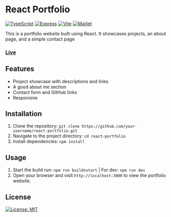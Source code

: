 # React Portfolio

[![TypeScript](https://img.shields.io/badge/TypeScript-white?logo=typescript)](https://www.typescriptlang.org/)
[![Express](https://img.shields.io/badge/Express-black?logo=express&logoColor=yellow)](https://expressjs.com/)
[![Vite](https://img.shields.io/badge/Vite-red?logo=vite)](https://vitejs.dev/)
[![Mailjet](https://img.shields.io/badge/Mailjet-red?logo=mailjet)](https://www.mailjet.com/)

This is a portfolio website built using React. It showcases projects, an about page, and a simple contact page

### [Live](https://react-portfolio-5ndu.onrender.com/)

## Features

- Project showcase with descriptions and links
- A good about me section
- Contact form and GitHub links
- Responsive

## Installation

1. Clone the repository: `git clone https://github.com/your-username/react-portfolio.git`
2. Navigate to the project directory: `cd react-portfolio`
3. Install dependencies: `npm install`

## Usage

1. Start the build run: `npm run buildnstart` | For dev: `npm run dev`
2. Open your browser and visit `http://localhost:3000` to view the portfolio website.

## License

[![License: MIT](https://img.shields.io/badge/License-MIT-blue.svg)](LICENSE.md)
